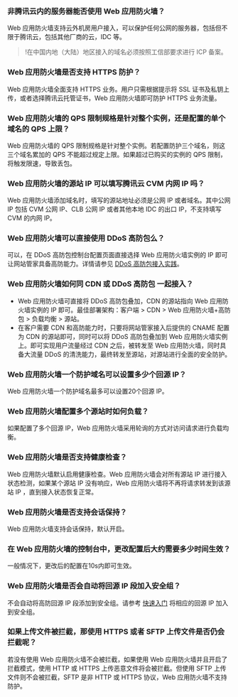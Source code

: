 ### 非腾讯云内的服务器能否使用 Web 应用防火墙？

 Web 应用防火墙支持云外机房用户接入，可以保护任何公网的服务器，包括但不限于腾讯云，包括其他厂商的云，IDC 等。 
>!在中国内地（大陆）地区接入的域名必须按照工信部要求进行 ICP 备案。

### Web 应用防火墙是否支持 HTTPS 防护？

Web 应用防火墙全面支持 HTTPS 业务。用户只需根据提示将 SSL 证书及私钥上传，或者选择腾讯云托管证书，Web 应用防火墙即可防护 HTTPS 业务流量。

### Web 应用防火墙的 QPS 限制规格是针对整个实例，还是配置的单个域名的 QPS 上限？
Web 应用防火墙的 QPS 限制规格是针对整个实例。若配置防护三个域名，则这三个域名累加的 QPS 不能超过规定上限。如果超过已购买的实例的 QPS 限制，将触发限速，导致丢包。

### Web 应用防火墙的源站 IP 可以填写腾讯云 CVM 内网 IP 吗？
Web 应用防火墙添加域名时，填写的源站地址必须是公网 IP 或者域名。其中公网 IP 包括 CVM 公网 IP、CLB 公网 IP 或者其他本地 IDC 的出口 IP，不支持填写 CVM 的内网 IP。

### Web 应用防火墙可以直接使用 DDoS 高防包么？
可以，在 DDoS 高防包控制台配置页面直接选择 Web 应用防火墙实例的 IP 即可让网站管家具备高防能力。详情请参见 [DDoS 高防包接入实践](https://cloud.tencent.com/document/product/1021/31496)。

### Web 应用防火墙如何同 CDN 或 DDoS 高防包 一起接入？
- Web 应用防火墙可直接将 DDoS 高防包叠加，CDN 的源站指向 Web 应用防火墙实例的 IP 即可。最佳部署架构：客户端 > CDN > Web 应用防火墙+高防包 > 负载均衡 > 源站。
- 在客户需要 CDN 和高防能力时，只要将网站管家接入后提供的 CNAME 配置为 CDN 的源站即可，同时可以将 DDoS 高防包叠加到 Web 应用防火墙实例上。即可实现用户流量经过 CDN 之后，被转发至 Web 应用防火墙，同时具备大流量 DDoS 的清洗能力，最终转发至源站，对源站进行全面的安全防护。

### Web 应用防火墙一个防护域名可以设置多少个回源 IP？
Web 应用防火墙一个防护域名最多可以设置20个回源 IP。

### Web 应用防火墙配置多个源站时如何负载？
如果配置了多个回源 IP，Web 应用防火墙采用轮询的方式对访问请求进行负载均衡。

### Web 应用防火墙是否支持健康检查？
Web 应用防火墙默认启用健康检查。Web 应用防火墙会对所有源站 IP 进行接入状态检测，如果某个源站 IP 没有响应，Web 应用防火墙将不再将请求转发到该源站 IP ，直到接入状态恢复正常。

### Web 应用防火墙是否支持会话保持？
Web 应用防火墙支持会话保持，默认开启。

### 在 Web 应用防火墙的控制台中，更改配置后大约需要多少时间生效？

一般情况下，更改后的配置在10s内即可生效。

### Web 应用防火墙是否会自动将回源 IP 段加入安全组？

不会自动将高防回源 IP 段添加到安全组。请参考 [快速入门](https://cloud.tencent.com/document/product/627/18635) 将相应的回源 IP 加入到安全组。

### 如果上传文件被拦截，那使用 HTTPS 或者 SFTP 上传文件是否仍会拦截呢？

若没有使用 Web 应用防火墙不会被拦截，如果使用 Web 应用防火墙并且开启了拦截模式，使用 HTTP 或 HTTPS 上传恶意文件将会被拦截。但使用 SFTP 上传文件则不会被拦截，SFTP 是非 HTTP 或 HTTPS 协议，Web 应用防火墙不支持防护。
